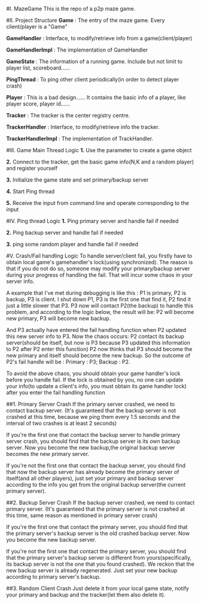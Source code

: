 #I. MazeGame
This is the repo of a p2p maze game.

#II. Project Structure
**Game** : The entry of the maze game. Every client/player is a "Game"

**GameHandler** : Interface, to modify/retrieve info from a game(client/player)

**GameHandlerImpl** : The implementation of GameHandler

**GameState** : The information of a running game. Include but not limit to player list, scoreboard......

**PingThread** : To ping other client periodically(in order to detect player crash)

**Player** : This is a bad design...... It contains the basic info of a player, like player score, player id......

**Tracker** : The tracker is the center registry centre.

**TrackerHandler** : Interface, to modify/retrieve info the tracker.

**TrackerHandlerImpl** : The implementation of TrackHandler.

#III. Game Main Thread Logic
**1.** Use the parameter to create a game object

**2.** Connect to the tracker, get the basic game info(N,K and a random player) and register yourself

**3.** Initialize the game state and set primary/backup server

**4.** Start Ping thread

**5.** Receive the input from command line and operate corresponding to the input

#IV. Ping thread Logic
**1.** Ping primary server and handle fail if needed

**2.** Ping backup server and handle fail if needed

**3.** ping some random player and handle fail if needed

#V. Crash/Fail handling Logic
To handle server/client fail, you firstly have to obtain local game's gamehandler's lock(using synchronized).
The reason is that if you do not do so, someone may modify your primary/backup server during your progress
of handling the fail. That will incur some chaos in your server info.

A example that I've met during debugging is like this : P1 is primary, P2 is backup, P3 is client.
I shut down P1, P3 is the first one that find it, P2 find it just a little slower that P3.
P3 now will contact P2(the backup) to handle this problem, and according to the logic below, the result will be:
P2 will become new primary, P3 will become new backup.

And P3 actually have entered the fail handling function when P2 updated this new server info to P3. Now the chaos occurs: 
P2 contact its backup server(should be itself, but now is P3 because P3 updated this information to P2 after P2 enter this function)
P2 now thinks that P3 should become the new primary and itself should become the new backup. So the outcome
of P2's fail handle will be : Primary : P3; Backup : P2.

To avoid the above chaos, you should obtain your game handler's lock before you handle fail. If the lock
is obtained by you, no one can update your info(to update a client's info, you must obtain its game handler lock) 
after you enter the fail handling function

##1. Primary Server Crash
If the primary server crashed, we need to contact backup server.
(It's guaranteed that the backup server is not crashed at this time,
because we ping them every 1.5 seconds and the interval of two crashes is at least 2 seconds)

If you're the first one that contact the backup server to handle primary server crash, you should find that the backup server is its own backup server. Now you become the new backup,the original backup server becomes the new primary server.

If you're not the first one that contact the backup server, you should find that now the backup server has already become the primary
server of itself(and all other players), just set your primary and backup server according to the info you get from the original 
backup server(the current primary server).

##2. Backup Server Crash
If the backup server crashed, we need to contact primary server.
(It's guaranteed that the primary server is not crashed at this time, same reason as mentioned in primary server crash)

If you're the first one that contact the primary server, you should find that the primary server's backup server is the
old crashed backup server. Now you become the new backup server.

If you're not the first one that contact the primary server, you should find that the primary server's backup server is
different from yours(specifically, its backup server is not the one that you found crashed). We reckon that
the new backup server is already regenerated. Just set your new backup according to primary server's backup.

##3. Random Client Crash
Just delete it from your local game state, notify your primary and backup and the tracker(let them also delete it).




